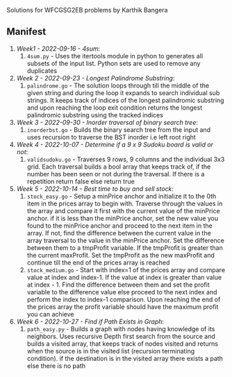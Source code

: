 Solutions for WFCGSG2EB problems by Karthik Bangera

## Manifest

1. *Week1 - 2022-09-16 - 4sum*: 
    1. `4sum.py` - Uses the itertools module in python to generates all subsets of the input list. Python sets are used to remove any duplicates
1. *Week 2 - 2022-09-23 - Longest Palindrome Substring*: 
    1. `palindrome.go` - The solution loops through till the middle of the given string and during the loop it expands to search individual sub strings.
    It keeps track of indices of the longest palindromic substring and upon reaching the loop exit condition returns the longest palindromic substring using the 
    tracked indices
1. *Week 3 - 2022-09-30 - Inorder traversal of binary search tree*: 
    1. `inorderbst.go` - Builds the binary search tree from the input and uses recursion to traverse the BST inorder i.e left root right
1. *Week 4 - 2022-10-07 - Determine if a 9 x 9 Sudoku board is valid or not*: 
    1. `validsudoku.go` - Traverses 9 rows, 9 columns and the individual 3x3 grid. Each traversal builds a bool array that keeps track of, if the number has been
    seen or not during the traversal. If there is a repetition return false else return true
1. *Week 5 - 2022-10-14 - Best time to buy and sell stock*:
    1. `stock_easy.go` - Setup a minPrice anchor and initialize it to the 0th item in the prices array to begin with. Traverse through the values in the array and 
    compare it first with the current value of the minPrice anchor. if it is less than the minPrice anchor, set the new value you found to the minPrice anchor and proceed to 
    the next item in the array. If not, find the difference between the current value in the array traversal to the value in the minPrice anchor. Set the difference between
    them to a tmpProfit variable. If the tmpProfit is greater than the current maxProfit. Set the tmpProfit as the new maxProfit and continue till the end of the prices array
    is reached
    1. `stock_medium.go` - Start with index=1 of the prices array and compare value at index and index-1. If the value at index is greater than value at index - 1. 
    Find the difference between them and set the profit variable to the difference value else proceed to the next index and perform the index to index-1 comparison.
    Upon reaching the end of the prices array the profit variable should have the maximum profit you can achieve
1. *Week 6 - 2022-10-27 - Find if Path Exists in Graph*:
    1. `path_easy.py` - Builds a graph with nodes having knowledge of its neighbors. Uses recursive Depth first search from the source and builds a visited array, that keeps track of
    nodes visited and returns when the source is in the visited list (recursion terminating condition). if the destination is in the visited array there exists a path else there is no path